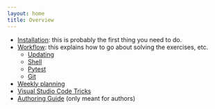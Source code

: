 ```yaml
---
layout: home
title: Overview
---
```


* [Installation](installation/): this is probably the first thing you need to do.
* [Workflow](workflow): this explains how to go about solving the exercises, etc.
  * [Updating](./workflow/updating.md)
  * [Shell](./workflow/shell.md)
  * [Pytest](./workflow/pytest.md)
  * [Git](./workflow/git.md)
* [Weekly planning](planning.md)
* [Visual Studio Code Tricks](vscode/)
* [Authoring Guide](authoring/) (only meant for authors)
